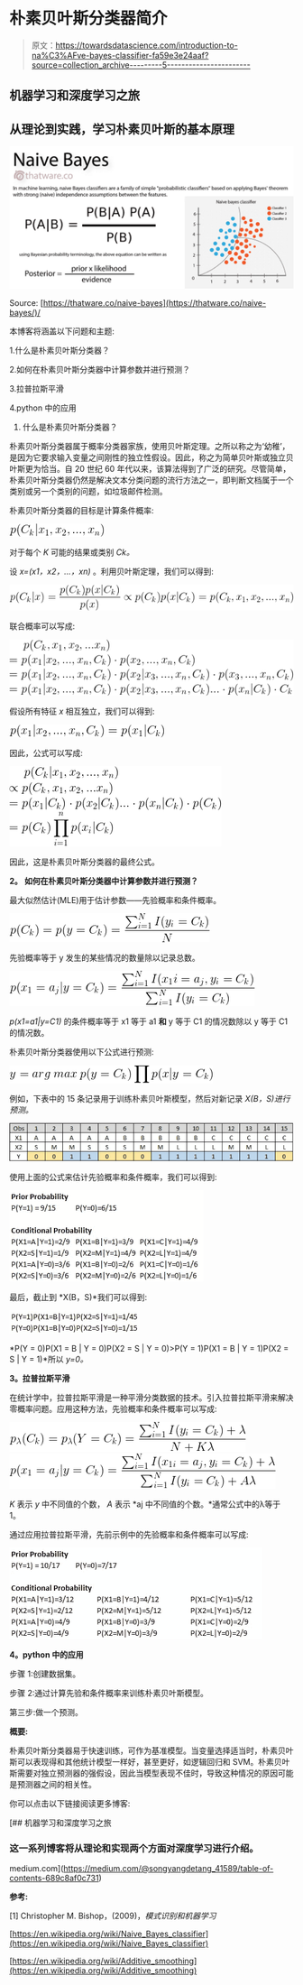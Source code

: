# 朴素贝叶斯分类器简介

> 原文：<https://towardsdatascience.com/introduction-to-na%C3%AFve-bayes-classifier-fa59e3e24aaf?source=collection_archive---------5----------------------->

## 机器学习和深度学习之旅

## 从理论到实践，学习朴素贝叶斯的基本原理

![](img/edb015a9a9bb8cebb8616d0f73c28362.png)

Source: [https://thatware.co/naive-bayes](https://thatware.co/naive-bayes/)/

本博客将涵盖以下问题和主题:

1.什么是朴素贝叶斯分类器？

2.如何在朴素贝叶斯分类器中计算参数并进行预测？

3.拉普拉斯平滑

4.python 中的应用

1.  什么是朴素贝叶斯分类器？

朴素贝叶斯分类器属于概率分类器家族，使用贝叶斯定理。之所以称之为‘幼稚’，是因为它要求输入变量之间刚性的独立性假设。因此，称之为简单贝叶斯或独立贝叶斯更为恰当。自 20 世纪 60 年代以来，该算法得到了广泛的研究。尽管简单，朴素贝叶斯分类器仍然是解决文本分类问题的流行方法之一，即判断文档属于一个类别或另一个类别的问题，如垃圾邮件检测。

朴素贝叶斯分类器的目标是计算条件概率:

![](img/e455ff42ae1ab0ff006bd71d071e9541.png)

对于每个 *K* 可能的结果或类别 *Ck。*

设 *x=(x1，x2，…，xn)* 。利用贝叶斯定理，我们可以得到:

![](img/af0f2697821d4eef66c51f53b82beb0f.png)

联合概率可以写成:

![](img/4de82adaa59f3e2605efa14818950b39.png)

假设所有特征 *x* 相互独立，我们可以得到:

![](img/9980e424cb223790e22413d39747bdd0.png)

因此，公式可以写成:

![](img/a9918a8b380e0e7bc39f0196c596948e.png)

因此，这是朴素贝叶斯分类器的最终公式。

**2。** **如何在朴素贝叶斯分类器中计算参数并进行预测？**

最大似然估计(MLE)用于估计参数——先验概率和条件概率。

![](img/0b26b6aaef8ab5426aaac65b7acb2645.png)

先验概率等于 y 发生的某些情况的数量除以记录总数。

![](img/afee5993761d05e5aa3185aa487155e6.png)

*p(x1=a1|y=C1)* 的条件概率等于 x1 等于 a1 **和** y 等于 C1 的情况数除以 y 等于 C1 的情况数。

朴素贝叶斯分类器使用以下公式进行预测:

![](img/f85432b9a84215735a6d3796d97bea12.png)

例如，下表中的 15 条记录用于训练朴素贝叶斯模型，然后对新记录 *X(B，S)进行预测。*

![](img/47ea0b5598a23f804ac442ddbb2cda1b.png)

使用上面的公式来估计先验概率和条件概率，我们可以得到:

![](img/c86a3179c3505b87b1638395bfb3b85d.png)

最后，截止到 *X(B，S)*我们可以得到:

![](img/0b9a08fa46b90c27741d7654e313003f.png)

*P(Y = 0)P(X1 = B | Y = 0)P(X2 = S | Y = 0)>P(Y = 1)P(X1 = B | Y = 1)P(X2 = S | Y = 1)*所以 *y=0。*

**3。拉普拉斯平滑**

在统计学中，拉普拉斯平滑是一种平滑分类数据的技术。引入拉普拉斯平滑来解决零概率问题。应用这种方法，先验概率和条件概率可以写成:

![](img/7db587ec16c19ba6a7b4d4cbe3c06082.png)![](img/7ec532161c18f4f1835046b8c002a77a.png)

*K* 表示 *y* 中不同值的个数， *A* 表示 *aj 中不同值的个数。*通常公式中的λ等于 1。

通过应用拉普拉斯平滑，先前示例中的先验概率和条件概率可以写成:

![](img/046c29edd1f4e8858e08232fcd9fe64d.png)

**4。python 中的应用**

步骤 1:创建数据集。

步骤 2:通过计算先验和条件概率来训练朴素贝叶斯模型。

第三步:做一个预测。

**概要:**

朴素贝叶斯分类器易于快速训练，可作为基准模型。当变量选择适当时，朴素贝叶斯可以表现得和其他统计模型一样好，甚至更好，如逻辑回归和 SVM。朴素贝叶斯需要对独立预测器的强假设，因此当模型表现不佳时，导致这种情况的原因可能是预测器之间的相关性。

你可以点击以下链接阅读更多博客:

[](https://medium.com/@songyangdetang_41589/table-of-contents-689c8af0c731) [## 机器学习和深度学习之旅

### 这一系列博客将从理论和实现两个方面对深度学习进行介绍。

medium.com](https://medium.com/@songyangdetang_41589/table-of-contents-689c8af0c731) 

**参考:**

[1] Christopher M. Bishop，(2009)，*模式识别和机器学习*

[https://en.wikipedia.org/wiki/Naive_Bayes_classifier](https://en.wikipedia.org/wiki/Naive_Bayes_classifier)

[https://en.wikipedia.org/wiki/Additive_smoothing](https://en.wikipedia.org/wiki/Additive_smoothing)